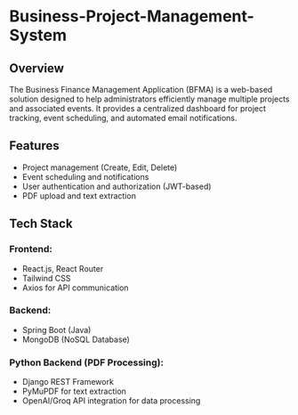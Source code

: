 # Business-Project-Management-System

## Overview
The Business Finance Management Application (BFMA) is a web-based solution designed to help administrators efficiently manage multiple projects and associated events. It provides a centralized dashboard for project tracking, event scheduling, and automated email notifications.

## Features
- Project management (Create, Edit, Delete)
- Event scheduling and notifications
- User authentication and authorization (JWT-based)
- PDF upload and text extraction

## Tech Stack
### Frontend:
- React.js, React Router
- Tailwind CSS
- Axios for API communication

### Backend:
- Spring Boot (Java)
- MongoDB (NoSQL Database)

### Python Backend (PDF Processing):
- Django REST Framework
- PyMuPDF for text extraction
- OpenAI/Groq API integration for data processing
